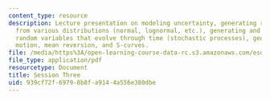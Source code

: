 ```yaml
---
content_type: resource
description: Lecture presentation on modeling uncertainty, generating random numbers
  from various distributions (normal, lognormal, etc.), generating and understanding
  random variables that evolve through time (stochastic processes), geometric Brownian
  motion, mean reversion, and S-curves.
file: /media/https%3A/open-learning-course-data-rc.s3.amazonaws.com/esd-70j-engineering-economy-module-fall-2009/939cf72f69798b8fa9144a556e380dbe_MITESD_70Jf09_lec03.pdf
file_type: application/pdf
resourcetype: Document
title: Session Three
uid: 939cf72f-6979-8b8f-a914-4a556e380dbe
---
```

